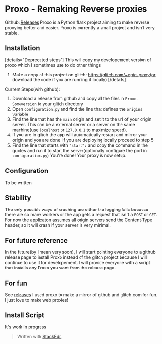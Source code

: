 

# Proxo - Remaking Reverse proxies
Github: [Releases](https://github.com/javaarchive/Proxo/releases)
Proxo is a Python flask project aiming to make reverse proxying better and easier. Proxo is currently a small project and isn't very stable. 
## Installation

[details="Deprecated steps"]
This will copy my developement version of proxo which I sometimes use to do other things
 1. Make a copy of this project on glitch: https://glitch.com/~epic-proxy(or download the code if you are running it locally)
[/details]

Current Steps(with github):
 1. Download a release from github and copy all the files in `Proxo-Someversion`  to your glitch directory
 2. Open `configuration.py` and find the line that defines the `origins` variable
 3. Find the line that has the `main` origin and set it to the url of your origin server. This can be a external server or a server on the same machine(use `localhost`  or `127.0.0.1` to maximize speed). 
 4. If you are in glitch the app will automatically restart and mirror your origin and you are done. If you are deploying locally proceed to step 5
 5. Find the line that starts with `"start":` and copy the command in the quotes and run it to start the server(optionally configure the port in `configuration.py`)
You're done! Your proxy is now setup. 
## Configuration
To be written
## Stability
The only possible ways of crashing are either the logging fails because there are so many workers or the app gets a request that isn't a `POST` or `GET`. 
For now the applicaton assumes all origin servers send the Content-Type header, so it will crash if your server is very minimal. 
## For future reference
In the future(by I mean very soon), I will start pointing everyone to a github release page to install Proxo instead of the glitch project because I will continue to use it for developement. I will provide everyone with a script that installs any Proxo you want from the release page. 
## For fun
See [releases](https://github.com/javaarchive/Proxo/releases)
I used proxo to make a mirror of github and glitch.com for fun. I just love to make web proxies!
## Install Script
It's work in progress
> Written with [StackEdit](https://stackedit.io/).
